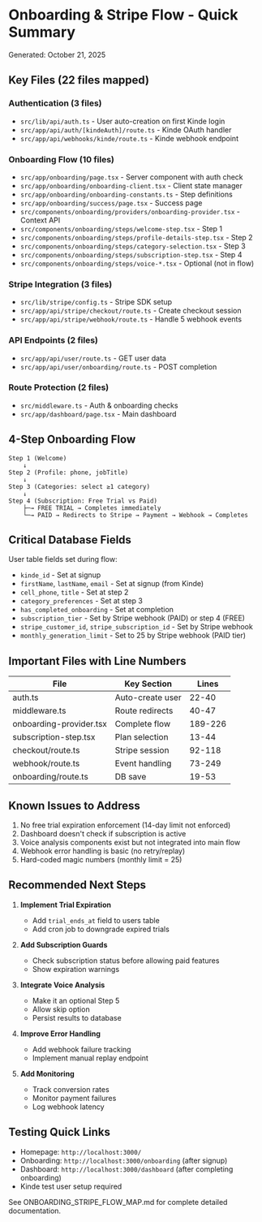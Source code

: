 # Onboarding & Stripe Flow - Quick Summary

Generated: October 21, 2025

## Key Files (22 files mapped)

### Authentication (3 files)
- `src/lib/api/auth.ts` - User auto-creation on first Kinde login
- `src/app/api/auth/[kindeAuth]/route.ts` - Kinde OAuth handler
- `src/app/api/webhooks/kinde/route.ts` - Kinde webhook endpoint

### Onboarding Flow (10 files)
- `src/app/onboarding/page.tsx` - Server component with auth check
- `src/app/onboarding/onboarding-client.tsx` - Client state manager
- `src/app/onboarding/onboarding-constants.ts` - Step definitions
- `src/app/onboarding/success/page.tsx` - Success page
- `src/components/onboarding/providers/onboarding-provider.tsx` - Context API
- `src/components/onboarding/steps/welcome-step.tsx` - Step 1
- `src/components/onboarding/steps/profile-details-step.tsx` - Step 2
- `src/components/onboarding/steps/category-selection.tsx` - Step 3
- `src/components/onboarding/steps/subscription-step.tsx` - Step 4
- `src/components/onboarding/steps/voice-*.tsx` - Optional (not in flow)

### Stripe Integration (3 files)
- `src/lib/stripe/config.ts` - Stripe SDK setup
- `src/app/api/stripe/checkout/route.ts` - Create checkout session
- `src/app/api/stripe/webhook/route.ts` - Handle 5 webhook events

### API Endpoints (2 files)
- `src/app/api/user/route.ts` - GET user data
- `src/app/api/user/onboarding/route.ts` - POST completion

### Route Protection (2 files)
- `src/middleware.ts` - Auth & onboarding checks
- `src/app/dashboard/page.tsx` - Main dashboard

## 4-Step Onboarding Flow

```
Step 1 (Welcome)
    ↓
Step 2 (Profile: phone, jobTitle)
    ↓
Step 3 (Categories: select ≥1 category)
    ↓
Step 4 (Subscription: Free Trial vs Paid)
    ├─→ FREE TRIAL → Completes immediately
    └─→ PAID → Redirects to Stripe → Payment → Webhook → Completes
```

## Critical Database Fields

User table fields set during flow:
- `kinde_id` - Set at signup
- `firstName`, `lastName`, `email` - Set at signup (from Kinde)
- `cell_phone`, `title` - Set at step 2
- `category_preferences` - Set at step 3
- `has_completed_onboarding` - Set at completion
- `subscription_tier` - Set by Stripe webhook (PAID) or step 4 (FREE)
- `stripe_customer_id`, `stripe_subscription_id` - Set by Stripe webhook
- `monthly_generation_limit` - Set to 25 by Stripe webhook (PAID tier)

## Important Files with Line Numbers

| File | Key Section | Lines |
|------|-------------|-------|
| auth.ts | Auto-create user | 22-40 |
| middleware.ts | Route redirects | 40-47 |
| onboarding-provider.tsx | Complete flow | 189-226 |
| subscription-step.tsx | Plan selection | 13-44 |
| checkout/route.ts | Stripe session | 92-118 |
| webhook/route.ts | Event handling | 73-249 |
| onboarding/route.ts | DB save | 19-53 |

## Known Issues to Address

1. No free trial expiration enforcement (14-day limit not enforced)
2. Dashboard doesn't check if subscription is active
3. Voice analysis components exist but not integrated into main flow
4. Webhook error handling is basic (no retry/replay)
5. Hard-coded magic numbers (monthly limit = 25)

## Recommended Next Steps

1. **Implement Trial Expiration**
   - Add `trial_ends_at` field to users table
   - Add cron job to downgrade expired trials

2. **Add Subscription Guards**
   - Check subscription status before allowing paid features
   - Show expiration warnings

3. **Integrate Voice Analysis**
   - Make it an optional Step 5
   - Allow skip option
   - Persist results to database

4. **Improve Error Handling**
   - Add webhook failure tracking
   - Implement manual replay endpoint

5. **Add Monitoring**
   - Track conversion rates
   - Monitor payment failures
   - Log webhook latency

## Testing Quick Links

- Homepage: `http://localhost:3000/`
- Onboarding: `http://localhost:3000/onboarding` (after signup)
- Dashboard: `http://localhost:3000/dashboard` (after completing onboarding)
- Kinde test user setup required

See ONBOARDING_STRIPE_FLOW_MAP.md for complete detailed documentation.
